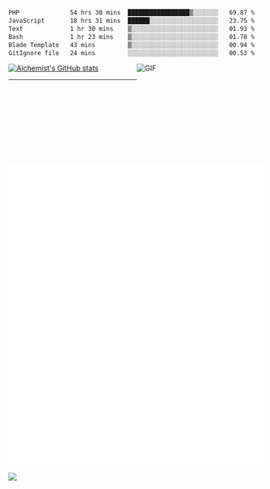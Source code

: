 <!--START_SECTION:waka-->

```text
PHP              54 hrs 30 mins  █████████████████▒░░░░░░░   69.87 %
JavaScript       18 hrs 31 mins  ██████░░░░░░░░░░░░░░░░░░░   23.75 %
Text             1 hr 30 mins    ▒░░░░░░░░░░░░░░░░░░░░░░░░   01.93 %
Bash             1 hr 23 mins    ▒░░░░░░░░░░░░░░░░░░░░░░░░   01.78 %
Blade Template   43 mins         ▒░░░░░░░░░░░░░░░░░░░░░░░░   00.94 %
GitIgnore file   24 mins         ░░░░░░░░░░░░░░░░░░░░░░░░░   00.53 %
```

<!--END_SECTION:waka-->

[![Alchemist's GitHub stats](https://github-readme-stats.vercel.app/api?username=DrMaxis&show_icons=true&theme=outrun&count_private=true)](#)
<img align="right" alt="GIF" src="https://user-images.githubusercontent.com/5355808/139111924-210cc6fa-9fb1-4dac-929d-6324a5836a92.gif" width="250" height="200" />
<hr />

![](https://raw.githubusercontent.com/DrMaxis/github-stats-transparent/output/generated/overview.svg)
![](https://raw.githubusercontent.com/DrMaxis/github-stats-transparent/output/generated/languages.svg)

 
<a href="https://count.getloli.com/"><img src="https://count.getloli.com/get/@:maxis-the-alchemist?theme=rule34"></a>
<!-- https://count.getloli.com/get/@alchemist?theme=rule34 -->
<br>
